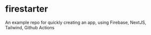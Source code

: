 # firestarter
An example repo for quickly creating an app, using Firebase, NextJS, Tailwind, Github Actions
